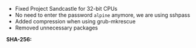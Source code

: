 - Fixed Project Sandcastle for 32-bit CPUs
- No need to enter the password `alpine` anymore, we are using sshpass
- Added compression when using grub-mkrescue
- Removed unnecessary packages

**SHA-256:**
